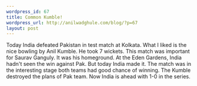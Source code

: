 ```yaml
--- 
wordpress_id: 67
title: Common Kumble!
wordpress_url: http://anilwadghule.com/blog/?p=67
layout: post
---
```

Today India defeated Pakistan in test match at Kolkata. What I liked is the nice bowling by Anil Kumble. He took 7 wickets. This match was important for Saurav Ganguly. It was his homeground. At the Eden Gardens, India hadn't seen the win against Pak. But today India made it. The match was in the interesting stage both teams had good chance of winning. The Kumble destroyed the plans of Pak team. Now India is ahead with 1-0 in the series.
